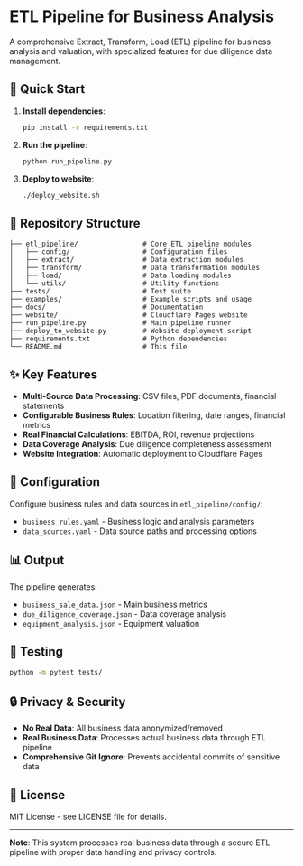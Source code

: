# ETL Pipeline for Business Analysis

A comprehensive Extract, Transform, Load (ETL) pipeline for business analysis and valuation, with specialized features for due diligence data management.

## 🚀 Quick Start

1. **Install dependencies**:
   ```bash
   pip install -r requirements.txt
   ```

2. **Run the pipeline**:
   ```bash
   python run_pipeline.py
   ```

3. **Deploy to website**:
   ```bash
   ./deploy_website.sh
   ```

## 📁 Repository Structure

```
├── etl_pipeline/                # Core ETL pipeline modules
│   ├── config/                  # Configuration files
│   ├── extract/                 # Data extraction modules
│   ├── transform/               # Data transformation modules
│   ├── load/                    # Data loading modules
│   └── utils/                   # Utility functions
├── tests/                       # Test suite
├── examples/                    # Example scripts and usage
├── docs/                        # Documentation
├── website/                     # Cloudflare Pages website
├── run_pipeline.py              # Main pipeline runner
├── deploy_to_website.py         # Website deployment script
├── requirements.txt             # Python dependencies
└── README.md                    # This file
```

## ✨ Key Features

- **Multi-Source Data Processing**: CSV files, PDF documents, financial statements
- **Configurable Business Rules**: Location filtering, date ranges, financial metrics
- **Real Financial Calculations**: EBITDA, ROI, revenue projections
- **Data Coverage Analysis**: Due diligence completeness assessment
- **Website Integration**: Automatic deployment to Cloudflare Pages

## 🔧 Configuration

Configure business rules and data sources in `etl_pipeline/config/`:

- `business_rules.yaml` - Business logic and analysis parameters
- `data_sources.yaml` - Data source paths and processing options

## 📊 Output

The pipeline generates:
- `business_sale_data.json` - Main business metrics
- `due_diligence_coverage.json` - Data coverage analysis
- `equipment_analysis.json` - Equipment valuation

## 🧪 Testing

```bash
python -m pytest tests/
```

## 🔒 Privacy & Security

- **No Real Data**: All business data anonymized/removed
- **Real Business Data**: Processes actual business data through ETL pipeline
- **Comprehensive Git Ignore**: Prevents accidental commits of sensitive data

## 📝 License

MIT License - see LICENSE file for details.

---

**Note**: This system processes real business data through a secure ETL pipeline with proper data handling and privacy controls.